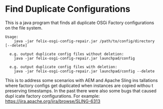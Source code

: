 # Find Duplicate Configurations
This is a java program that finds all duplicate OSGi Factory configurations on the file system.

```
Usage:
    java -jar felix-osgi-config-repair.jar /path/to/config/directory [--delete]

  e.g. output duplicate config files without deletion:
    java -jar felix-osgi-config-repair.jar launchpad/config

  e.g. output duplicate config files with deletion:
    java -jar felix-osgi-config-repair.jar launchpad/config --delete
```

This is to address some scenarios with AEM and Apache Sling ins
tallations where factory configs get duplicated when instances are copied withou
t preserving timestamps.  In the past there were also some bugs that caused dupl
icate factory configurations. For example: https://jira.apache.org/jira/browse/SLING-6313
